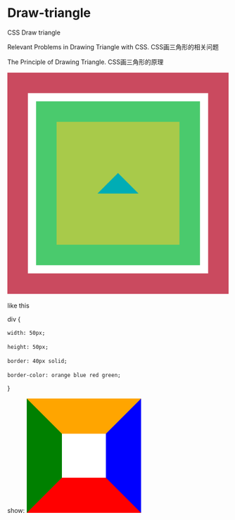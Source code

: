 # Draw-triangle
CSS Draw triangle

Relevant Problems in Drawing Triangle with CSS.   CSS画三角形的相关问题  

The Principle of Drawing Triangle.  CSS画三角形的原理

![image](https://github.com/hilads/Draw-triangle/blob/master/images/image.png)

like this


div {

    width: 50px;
		
    height: 50px;
		
    border: 40px solid;
		
    border-color: orange blue red green;
}

show:
![image](https://github.com/hilads/Draw-triangle/blob/master/images/borderDiv.png)

